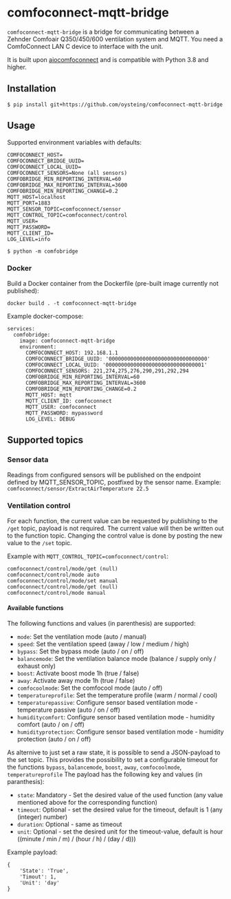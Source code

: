 # comfoconnect-mqtt-bridge

`comfoconnect-mqtt-bridge` is a bridge for communicating between a Zehnder Comfoair Q350/450/600 ventilation system
and MQTT. You need a ComfoConnect LAN C device to interface with the unit.

It is built upon [aiocomfoconnect](https://github.com/michaelarnauts/aiocomfoconnect) and is compatible with Python 3.8
and higher.

## Installation

```shell
$ pip install git+https://github.com/oysteing/comfoconnect-mqtt-bridge
```

## Usage

Supported environment variables with defaults:

```
COMFOCONNECT_HOST=
COMFOCONNECT_BRIDGE_UUID=
COMFOCONNECT_LOCAL_UUID=
COMFOCONNECT_SENSORS=None (all sensors)
COMFOBRIDGE_MIN_REPORTING_INTERVAL=60
COMFOBRIDGE_MAX_REPORTING_INTERVAL=3600
COMFOBRIDGE_MIN_REPORTING_CHANGE=0.2
MQTT_HOST=localhost
MQTT_PORT=1883
MQTT_SENSOR_TOPIC=comfoconnect/sensor
MQTT_CONTROL_TOPIC=comfoconnect/control
MQTT_USER=
MQTT_PASSWORD=
MQTT_CLIENT_ID=
LOG_LEVEL=info
```

```shell
$ python -m comfobridge
```

### Docker

Build a Docker container from the Dockerfile (pre-built image currently not published):

```
docker build . -t comfoconnect-mqtt-bridge
```

Example docker-compose:

```
services:
  comfobridge:
    image: comfoconnect-mqtt-bridge
    environment:
      COMFOCONNECT_HOST: 192.168.1.1
      COMFOCONNECT_BRIDGE_UUID: '00000000000000000000000000000000'
      COMFOCONNECT_LOCAL_UUID: '00000000000000000000000000000001'
      COMFOCONNECT_SENSORS: 221,274,275,276,290,291,292,294
      COMFOBRIDGE_MIN_REPORTING_INTERVAL=60
      COMFOBRIDGE_MAX_REPORTING_INTERVAL=3600
      COMFOBRIDGE_MIN_REPORTING_CHANGE=0.2
      MQTT_HOST: mqtt
      MQTT_CLIENT_ID: comfoconnect
      MQTT_USER: comfoconnect
      MQTT_PASSWORD: mypassword
      LOG_LEVEL: DEBUG
```

## Supported topics

### Sensor data

Readings from configured sensors will be published on the endpoint defined by MQTT_SENSOR_TOPIC, postfixed by the sensor
name. Example: `comfoconnect/sensor/ExtractAirTemperature 22.5`

### Ventilation control

For each function, the current value can be requested by publishing to the `/get` topic, payload is not required. The
current value will then be written out to the function topic. Changing the control value is done by posting the new
value to the `/set` topic.

Example with `MQTT_CONTROL_TOPIC=comfoconnect/control`:

```
comfoconnect/control/mode/get (null)
comfoconnect/control/mode auto
comfoconnect/control/mode/set manual
comfoconnect/control/mode/get (null)
comfoconnect/control/mode manual
```

#### Available functions

The following functions and values (in parenthesis) are supported:

* `mode`: Set the ventilation mode (auto / manual)
* `speed`: Set the ventilation speed (away / low / medium / high)
* `bypass`: Set the bypass mode (auto / on / off)
* `balancemode`: Set the ventilation balance mode (balance / supply only / exhaust only)
* `boost`: Activate boost mode 1h (true / false)
* `away`: Activate away mode 1h (true / false)
* `comfocoolmode`: Set the comfocool mode (auto / off)
* `temperatureprofile`: Set the temperature profile (warm / normal / cool)
* `temperaturepassive`: Configure sensor based ventilation mode - temperature passive (auto / on / off)
* `humiditycomfort`: Configure sensor based ventilation mode - humidity comfort (auto / on / off)
* `humidityprotection`: Configure sensor based ventilation mode - humidity protection (auto / on / off)

As alternive to just set a raw state, it is possible to send a JSON-payload to the set topic.
This provides the possibility to set a configurable timeout for the functions
`bypass`, `balancemode`, `boost`, `away`, `comfocoolmode`, `temperatureprofile`
The payload has the following key and values (in paranthesis):
* `state`: Mandatory - Set the desired value of the used function (any value mentioned above for the corresponding function)
* `timeout`: Optional - set the desired value for the timeout, default is 1 (any (integer) number)
* `duration`: Optional - same as timeout
* `unit`: Optional - set the desired unit for the timeout-value, default is hour ((minute / min / m) / (hour / h) / (day / d)))

Example payload:
```
{
	'State': 'True',
	'Timout': 1,
	'Unit': 'day'
}
```
